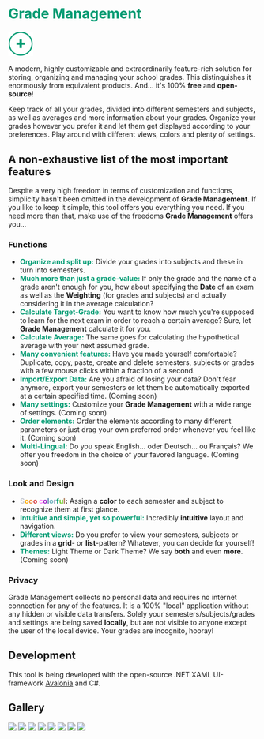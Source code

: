 # <span style="color:#009B72">Grade Management</span>
<img src="Assets/Images/Logo.png" width="10%"></img>

A modern, highly customizable and extraordinarily feature-rich solution for storing, organizing and managing your school grades.
This distinguishes it enormously from equivalent products. And... it's 100% **free** and **open-source**!

Keep track of all your grades, divided into different semesters and subjects, as well as averages and more information about your grades. 
Organize your grades however you prefer it and let them get displayed according to your preferences. 
Play around with different views, colors and plenty of settings.

## A non-exhaustive list of the most important features

Despite a very high freedom in terms of customization and functions, simplicity hasn't been omitted in the development of **Grade Management**. 
If you like to keep it simple, this tool offers you everything you need. 
If you need more than that, make use of the freedoms **Grade Management** offers you...

### Functions
- <span style="color:#009B72">**Organize and split up:**</span> Divide your grades into subjects and these in turn into semesters.
- <span style="color:#009B72">**Much more than just a grade-value:**</span> If only the grade and the name of a grade aren't enough for you,
  how about specifying the **Date** of an exam as well as the **Weighting** (for grades and subjects)
  and actually considering it in the average calculation?
- <span style="color:#009B72">**Calculate Target-Grade:**</span> 
You want to know how much you're supposed to learn for the next exam in order to reach a certain average? 
Sure, let **Grade Management** calculate it for you.
- <span style="color:#009B72">**Calculate Average:**</span> 
The same goes for calculating the hypothetical average with your next assumed grade.
- <span style="color:#009B72">**Many convenient features:**</span> Have you made yourself comfortable? 
Duplicate, copy, paste, create and delete semesters, subjects or grades with a few mouse clicks within a fraction of a second.
- <span style="color:#009B72">**Import/Export Data:**</span> Are you afraid of losing your data? 
Don't fear anymore, export your semesters or let them be automatically exported at a certain specified time. (Coming soon)
- <span style="color:#009B72">**Many settings:**</span> Customize your **Grade Management** with a wide range of settings. (Coming soon)
- <span style="color:#009B72">**Order elements:**</span> Order the elements according to many different parameters 
or just drag your own preferred order whenever you feel like it. (Coming soon)
- <span style="color:#009B72">**Multi-Lingual:**</span> Do you speak English... oder Deutsch... ou Français?
We offer you freedom in the choice of your favored language. (Coming soon)

### Look and Design
- **<span style="color:#C7CAD1">S</span><span style="color:#FFAE03">o</span><span style="color:#EB8934">o</span><span style="color:#D64045">o</span>
<span style="color:#FF85FB">c</span><span style="color:#A326C9">o</span><span style="color:#5F8BB0">l</span><span style="color:#6FB3BF">o</span><span style="color:#A5B1CC">r</span><span style="color:#009B72">f</span><span style="color:#74CC31">u</span><span style="color:#A8744F">l</span>:** 
Assign a **color** to each semester and subject to recognize them at first glance.
- <span style="color:#009B72">**Intuitive and simple, yet so powerful:**</span> Incredibly **intuitive** layout and navigation.
- <span style="color:#009B72">**Different views:**</span> 
Do you prefer to view your semesters, subjects or grades in a **grid**- or **list**-pattern? Whatever, you can decide for yourself!
- <span style="color:#009B72">**Themes:**</span> Light Theme or Dark Theme? We say **both** and even **more**. (Coming soon)

### Privacy
Grade Management collects no personal data and requires no internet connection for any of the features. It is a 100% "local"
application without any hidden or visible data transfers. Solely your semesters/subjects/grades and settings are being saved
**locally**, but are not visible to anyone except the user of the local device. Your grades are incognito, hooray!

## Development
This tool is being developed with the open-source .NET XAML UI-framework [Avalonia](https://avaloniaui.net/) and C#.

## Gallery

<img src="https://user-images.githubusercontent.com/61479436/193426577-dca54d26-b70f-491e-a4ff-dc58f1424d2c.png" width="24%"></img> 
<img src="https://user-images.githubusercontent.com/61479436/193426574-2a2e512c-7e5c-40dc-ae75-1753b020369f.png" width="24%"></img> 
<img src="https://user-images.githubusercontent.com/61479436/193426576-8da7174b-858d-4297-a3ce-5ffd3ef8fa80.png" width="24%"></img> 
<img src="https://user-images.githubusercontent.com/61479436/193426572-cf1ae489-cfbe-4112-adc1-8e4ef8cd0d00.png" width="24%"></img> 
<img src="https://user-images.githubusercontent.com/61479436/193426571-38197e17-bd57-4cdf-8d50-516cc4a51fa5.png" width="24%"></img> 
<img src="https://user-images.githubusercontent.com/61479436/193426570-d42fca39-9617-4dbd-a840-09cc756de82f.png" width="24%"></img> 
<img src="https://user-images.githubusercontent.com/61479436/193426569-3fb90bf2-f3e1-437c-8ba3-8cfbe088571f.png" width="24%"></img> 
<img src="https://user-images.githubusercontent.com/61479436/193426573-6d7dccac-ee02-4d3a-997c-feb9fd38f48a.png" width="24%"></img> 
